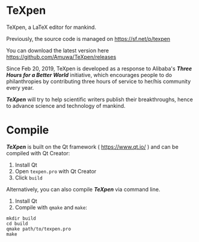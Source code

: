 # TeXpen
TeXpen, a LaTeX editor for mankind.

Previously, the source code is managed on https://sf.net/p/texpen

You can download the latest version here  https://github.com/Amuwa/TeXpen/releases


Since Feb 20, 2019, TeXpen is developed as a response to Alibaba's ***Three Hours for a Better World*** initiative, which encourages people to do philanthropies by contributing three hours of service to her/his community every year.

***TeXpen*** will try to help scientific writers publish their breakthroughs, hence to advance science and technology of mankind.


# Compile

***TeXpen*** is built on the Qt framework ( https://www.qt.io/ ) and can be compiled with Qt Creator:
1. Install Qt 
2. Open `texpen.pro` with Qt Creator
3. Click `build`

Alternatively, you can also compile ***TeXpen*** via command line.
1. Install Qt
2. Compile with `qmake` and `make`:
```
mkdir build
cd build
qmake path/to/texpen.pro
make
```






